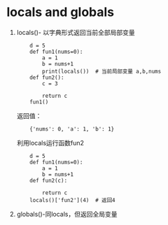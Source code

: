 # locals and globals

1. locals()- 以字典形式返回当前全部局部变量
    ```
        d = 5
        def fun1(nums=0):
            a = 1
            b = nums+1
            print(locals())  # 当前局部变量 a,b,nums
        def fun2():
            c = 3
            
            return c
        fun1()
    ```
    返回值：
    ```
        {'nums': 0, 'a': 1, 'b': 1}
    ```
    利用locals运行函数fun2
    ```
        d = 5
        def fun1(nums=0):
            a = 1
            b = nums+1
        def fun2(c):

            return c
        locals()['fun2'](4)  # 返回4
    ```

2. globals()-同locals，但返回全局变量